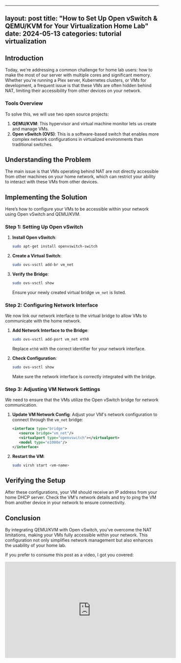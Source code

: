 
---
layout: post
title: "How to Set Up Open vSwitch & QEMU/KVM for Your Virtualization Home Lab"
date: 2024-05-13
categories: tutorial virtualization
---

## Introduction

Today, we're addressing a common challenge for home lab users: how to make the most of our server with multiple cores and significant memory. Whether you're running a Plex server, Kubernetes clusters, or VMs for development, a frequent issue is that these VMs are often hidden behind NAT, limiting their accessibility from other devices on your network.

### Tools Overview

To solve this, we will use two open source projects:

1. **QEMU/KVM**: This hypervisor and virtual machine monitor lets us create and manage VMs.
2. **Open vSwitch (OVS)**: This is a software-based switch that enables more complex network configurations in virtualized environments than traditional switches.

## Understanding the Problem

The main issue is that VMs operating behind NAT are not directly accessible from other machines on your home network, which can restrict your ability to interact with these VMs from other devices.

## Implementing the Solution

Here’s how to configure your VMs to be accessible within your network using Open vSwitch and QEMU/KVM.

### Step 1: Setting Up Open vSwitch

1. **Install Open vSwitch**:
   ```bash
   sudo apt-get install openvswitch-switch
   ```
2. **Create a Virtual Switch**:
   ```bash
   sudo ovs-vsctl add-br vm_net
   ```

3. **Verify the Bridge**:
   ```bash
   sudo ovs-vsctl show
   ```
   Ensure your newly created virtual bridge `vm_net` is listed.

### Step 2: Configuring Network Interface

We now link our network interface to the virtual bridge to allow VMs to communicate with the home network.

1. **Add Network Interface to the Bridge**:
   ```bash
   sudo ovs-vsctl add-port vm_net eth0
   ```
   Replace `eth0` with the correct identifier for your network interface.

2. **Check Configuration**:
   ```bash
   sudo ovs-vsctl show
   ```
   Make sure the network interface is correctly integrated with the bridge.

### Step 3: Adjusting VM Network Settings

We need to ensure that the VMs utilize the Open vSwitch bridge for network communication.

1. **Update VM Network Config**:
   Adjust your VM's network configuration to connect through the `vm_net` bridge:
   ```xml
   <interface type="bridge">
      <source bridge="vm_net"/>
      <virtualport type="openvswitch"></virtualport>
      <model type="e1000e"/>
   </interface>
   ```
2. **Restart the VM**:
   ```bash
   sudo virsh start <vm-name>
   ```

## Verifying the Setup

After these configurations, your VM should receive an IP address from your home DHCP server. Check the VM's network details and try to ping the VM from another device in your network to ensure connectivity.

## Conclusion

By integrating QEMU/KVM with Open vSwitch, you've overcome the NAT limitations, making your VMs fully accessible within your network. This configuration not only simplifies network management but also enhances the usability of your home lab.

If you prefer to consume this post as a video, I got you covered:
<iframe width="560" height="315" src="https://www.youtube.com/embed/vVcU_Lpju2o?si=cMYbcTJihWgsCH3y" title="YouTube video player" frameborder="0" allow="accelerometer; autoplay; clipboard-write; encrypted-media; gyroscope; picture-in-picture; web-share" referrerpolicy="strict-origin-when-cross-origin" allowfullscreen></iframe>